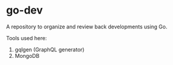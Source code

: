 # go-dev

A repository to organize and review back developments using Go.

Tools used here:

1. gqlgen (GraphQL generator)
2. MongoDB
